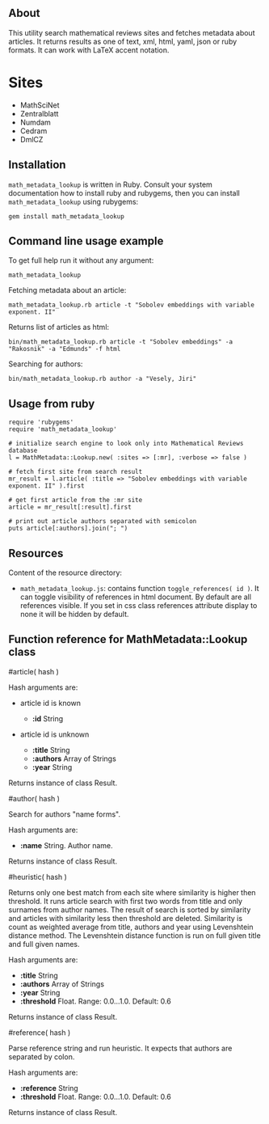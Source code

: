 About
-----

This utility search mathematical reviews sites and fetches metadata about articles.
It returns results as one of text, xml, html, yaml, json or ruby formats.
It can work with LaTeX accent notation.

Sites
=====

* MathSciNet
* Zentralblatt
* Numdam
* Cedram
* DmlCZ


Installation
------------

``math_metadata_lookup`` is written in Ruby. Consult your system documentation how to install ruby and rubygems,
then you can install ``math_metadata_lookup`` using rubygems:

    gem install math_metadata_lookup


Command line usage example
--------------------------

To get full help run it without any argument:

    math_metadata_lookup

Fetching metadata about an article:

    math_metadata_lookup.rb article -t "Sobolev embeddings with variable exponent. II"

Returns list of articles as html:

    bin/math_metadata_lookup.rb article -t "Sobolev embeddings" -a "Rakosnik" -a "Edmunds" -f html

Searching for authors:

    bin/math_metadata_lookup.rb author -a "Vesely, Jiri"


Usage from ruby
---------------

    require 'rubygems'
    require 'math_metadata_lookup'
    
    # initialize search engine to look only into Mathematical Reviews database
    l = MathMetadata::Lookup.new( :sites => [:mr], :verbose => false )
    
    # fetch first site from search result
    mr_result = l.article( :title => "Sobolev embeddings with variable exponent. II" ).first

    # get first article from the :mr site
    article = mr_result[:result].first
    
    # print out article authors separated with semicolon
    puts article[:authors].join("; ")


Resources
---------

Content of the resource directory:

* ``math_metadata_lookup.js``: contains function ``toggle_references( id )``. It can toggle visibility of references in html document. By default are all references visible. If you set in css class references attribute display to none it will be hidden by default.


Function reference for MathMetadata::Lookup class
-------------------------------------------------

#article( hash )

Hash arguments are:

* article id is known
  * **:id**      String

* article id is unknown 
  * **:title**   String
  * **:authors** Array of Strings
  * **:year**    String

Returns instance of class Result.


#author( hash )

Search for authors "name forms".

Hash arguments are:

* **:name** String. Author name.

Returns instance of class Result.


#heuristic( hash )

Returns only one best match from each site where similarity is higher then threshold.
It runs article search with first two words from title and only surnames from author names.
The result of search is sorted by similarity and articles with similarity less then threshold are deleted.
Similarity is count as weighted average from title, authors and year using Levenshtein distance method.
The Levenshtein distance function is run on full given title and full given names.

Hash arguments are:

* **:title**     String
* **:authors**   Array of Strings
* **:year**      String
* **:threshold** Float. Range: 0.0...1.0. Default: 0.6

Returns instance of class Result.


#reference( hash )

Parse reference string and run heuristic. It expects that authors are separated by colon.

Hash arguments are:

* **:reference**   String
* **:threshold**   Float. Range: 0.0...1.0. Default: 0.6

Returns instance of class Result.

